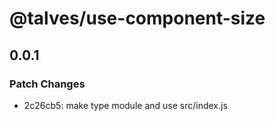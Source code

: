 # @talves/use-component-size

## 0.0.1

### Patch Changes

- 2c26cb5: make type module and use src/index.js
